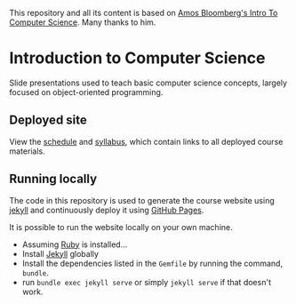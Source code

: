 This repository and all its content is based on [Amos Bloomberg's Intro To Computer Science](https://github.com/nyu-java-programming/course-materials). Many thanks to him.

# Introduction to Computer Science

Slide presentations used to teach basic computer science concepts, largely focused on object-oriented programming.

## Deployed site

View the [schedule](https://toblick.github.io/cs101-spring24/schedule/) and [syllabus](https://toblick.github.io/cs101-spring24/syllabus/), which contain links to all deployed course materials.

## Running locally

The code in this repository is used to generate the course website using [jekyll](https://jekyllrb.com/) and continuously deploy it using [GitHub Pages](https://pages.github.com).

It is possible to run the website locally on your own machine.

- Assuming [Ruby](https://www.ruby-lang.org/en/documentation/installation/) is installed...
- Install [Jekyll](https://jekyllrb.com/) globally
- Install the dependencies listed in the `Gemfile` by running the command, `bundle`.
- run `bundle exec jekyll serve` or simply `jekyll serve` if that doesn't work.
